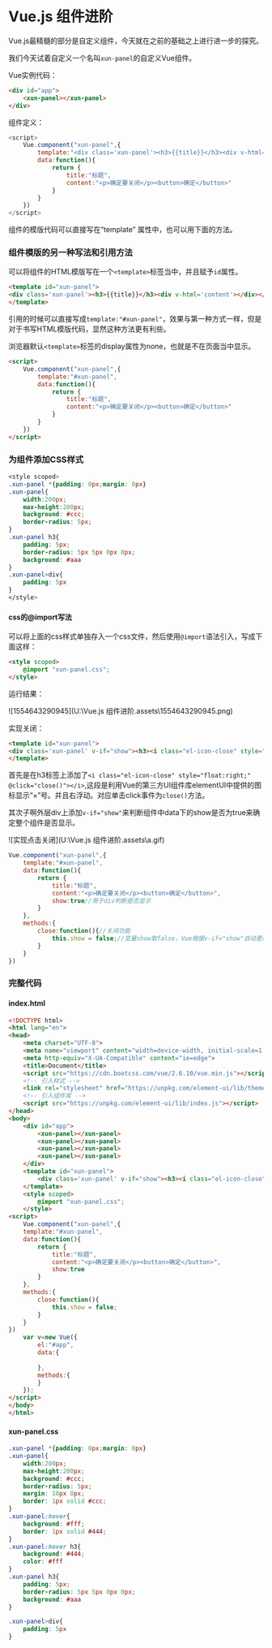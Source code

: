 # Vue.js 组件进阶

Vue.js最精髓的部分是自定义组件，今天就在之前的基础之上进行进一步的探究。

我们今天试着自定义一个名叫`xun-panel`的自定义Vue组件。

Vue实例代码：

```html
<div id="app">
    <xun-panel></xun-panel>
</div>
```

组件定义：

```js
<script>
    Vue.component("xun-panel",{
        template:"<div class='xun-panel'><h3>{{title}}</h3><div v-html='content'></div></div>",
        data:function(){
            return {
                title:"标题",
                content:"<p>确定要关闭</p><button>确定</button>"
            }
        }
    })
</script>
```

组件的模版代码可以直接写在“template” 属性中，也可以用下面的方法。

###  组件模版的另一种写法和引用方法

可以将组件的HTML模版写在一个`<template>`标签当中，并且赋予`id`属性。

```html
<template id="xun-panel">
<div class='xun-panel'><h3>{{title}}</h3><div v-html='content'></div></div>
</template>
```

引用的时候可以直接写成`template:"#xun-panel"`，效果与第一种方式一样，但是对于书写HTML模版代码，显然这种方法更有利些。

浏览器默认`<template>`标签的display属性为none，也就是不在页面当中显示。

```html
<script>
    Vue.component("xun-panel",{
        template:"#xun-panel",
        data:function(){
            return {
                title:"标题",
                content:"<p>确定要关闭</p><button>确定</button>"
            }
        }
    })
</script>
```

### 为组件添加CSS样式

```css
<style scoped>
.xun-panel *{padding: 0px;margin: 0px}
.xun-panel{
    width:200px;
    max-height:200px;
    background: #ccc;
    border-radius: 5px;
}
.xun-panel h3{
    padding: 5px;
    border-radius: 5px 5px 0px 0px;
    background: #aaa
}
.xun-panel>div{
    padding: 5px
}
</style>
```

#### css的@import写法

可以将上面的css样式单独存入一个css文件，然后使用`@import`语法引入，写成下面这样：

```html
<style scoped>
	@import "xun-panel.css";
</style>
```

运行结果：

![1554643290945](U:\Vue.js 组件进阶.assets\1554643290945.png)

实现关闭：

```html
<template id="xun-panel">
<div class='xun-panel' v-if="show"><h3><i class="el-icon-close" style="float:right;" @click="close()"></i>{{title}}</h3><div v-html='content'></div></div>
</template>
```

首先是在h3标签上添加了`<i class="el-icon-close" style="float:right;" @click="close()"></i>`,这段是利用Vue的第三方UI组件库elementUI中提供的图标显示“×”号。并且右浮动。对应单击click事件为`close()`方法。

其次子啊外层div上添加`v-if="show"`来判断组件中data下的show是否为true来确定整个组件是否显示。

![实现点击关闭](U:\Vue.js 组件进阶.assets\a.gif)

```js
Vue.component("xun-panel",{
    template:"#xun-panel",
    data:function(){
        return {
            title:"标题",
            content:"<p>确定要关闭</p><button>确定</button>",
            show:true//用于div判断是否显示
        }
    },
    methods:{
        close:function(){//关闭功能
            this.show = false;//变量show取false，Vue根据v-if="show"自动更新div的显示状态
        }
    }
})
```

### 完整代码

#### index.html

```html
<!DOCTYPE html>
<html lang="en">
<head>
    <meta charset="UTF-8">
    <meta name="viewport" content="width=device-width, initial-scale=1.0">
    <meta http-equiv="X-UA-Compatible" content="ie=edge">
    <title>Document</title>
    <script src="https://cdn.bootcss.com/vue/2.6.10/vue.min.js"></script>
    <!-- 引入样式 -->
    <link rel="stylesheet" href="https://unpkg.com/element-ui/lib/theme-chalk/index.css">
    <!-- 引入组件库 -->
    <script src="https://unpkg.com/element-ui/lib/index.js"></script>
</head>
<body>
    <div id="app">
        <xun-panel></xun-panel>
        <xun-panel></xun-panel>
        <xun-panel></xun-panel>
        <xun-panel></xun-panel>
    </div>
    <template id="xun-panel">
        <div class='xun-panel' v-if="show"><h3><i class="el-icon-close" style="float:right;" @click="close()"></i>{{title}}</h3><div v-html='content'></div></div>
    </template>
    <style scoped>
        @import "xun-panel.css";
    </style>
<script>
    Vue.component("xun-panel",{
    template:"#xun-panel",
    data:function(){
        return {
            title:"标题",
            content:"<p>确定要关闭</p><button>确定</button>",
            show:true
        }
    },
    methods:{
        close:function(){
            this.show = false;
        }
    }
})
    var v=new Vue({
        el:"#app",
        data:{
            
        },
        methods:{
        }
    });
</script>
</body>
</html>
```

#### xun-panel.css

```css
.xun-panel *{padding: 0px;margin: 0px}
.xun-panel{
    width:200px;
    max-height:200px;
    background: #ccc;
    border-radius: 5px;
    margin: 10px 0px;
    border: 1px solid #ccc;
}
.xun-panel:hover{
    background: #fff;
    border: 1px solid #444;
}
.xun-panel:hover h3{
    background: #444;
    color: #fff
}
.xun-panel h3{
    padding: 5px;
    border-radius: 5px 5px 0px 0px;
    background: #aaa
}

.xun-panel>div{
    padding: 5px
}
```

